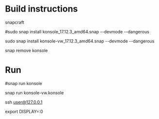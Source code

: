 # Build instructions
snapcraft

#sudo snap install konsole_17.12.3_amd64.snap --devmode --dangerous

sudo snap install konsole-vw_17.12.3_amd64.snap --devmode --dangerous

snap remove konsole

# Run
#snap run konsole

snap run konsole-vw.konsole

ssh user@127.0.0.1

export DISPLAY=:0
